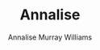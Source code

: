 ---
title: Annalise
summary: Contains Annalise's posts
description: Contains Annalise's posts
author: ["Annalise Murray Williams"]
---